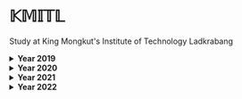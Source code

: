 # 𝕂𝕄𝕀𝕋𝕃

Study at King Mongkut's Institute of Technology Ladkrabang

<details>
<summary><b>Year 2019</b></summary>

```
  Term 1
```  

> 01006028 PRE-ENGINEER ACTIVITIES

> 01006030 CALCULUS 1

> 01076001 INTRODUCTION TO COMPUTER ENGINEERING

study about the basics of Arduino. 
[« ᴄᴏᴅᴇ »](https://github.com/TKishioru/KMITL/tree/main/Year2019_1/01076001%20INTRODUCTION%20TO%20COMPUTER%20ENGINEERING "Arduino")
<!-- [ʙᴏᴏᴋ](#) -->
  
> 01076002 PROGRAMMING FUNDAMENTAL
  
study about the basics of C language & making game.

```  
  Term 2
```  

> 01006031 CALCULUS 2

> 01076003 CIRCUITS AND ELECTRONICS

> 01076004 OBJECT ORIENTED PROGRAMMING (OOP)

study about the basics of Java language.

> 01076012 DISCRETE STRUCTURE

</details>


<details>
<summary><b>Year 2020</b></summary>

```  
  Term 1
```  

> 01006032 ELEMENTARY DIFFERENTIAL EQUATIONS AND LINEAR ALGEBRA

> 01076005 DATA STRUCTURES AND ALGORITHM**

study about the basics of Python language. 《 ᴅʀᴏᴘ 》

> 01076006 DIGITAL SYSTEM FUNDAMENTALS

> 01076007 DATA COMMUNICATIONS

```  
  Term 2
```  

> 01076005 DATA STRUCTURES AND ALGORITHM

《 sᴛᴜᴅʏ ᴀɢᴀɪɴ 》

> 01076009 COMPUTER ORGANIZATION AND ASSEMBLY LANGUAGE

study about the basics of Assembly language.

> 01076010 COMPUTER NETWORKS

> 01076253 PROBABILITY AND STATISTICS

</details>

<details>
<summary><b>Year 2021</b></summary>

```  
  Term 1
```  

> 01076008 SOFTWARE DEVELOPMENT PROCESS

study about the basics of Web language. (HTML + CSS + Javascript + Other.)

> 01076011 OPERATING SYSTEMS (OS)

> 01076263 DATABASE SYSTEMS

> 01076027 INTERNETWORKING STANDARDS AND TECHNOLOGIES (IST)
  
> 01076582 ARTIFICIAL INTELLIGENCE (AI)
  
```  
  Term 2
```  

> 01076013 THEORY OF COMPUTATION

> 01076014 COMPUTER ENGINEERING PROJECT PREPARATION

</details>

<details>
<summary><b>Year 2022</b></summary>

```  
  Term 1
```  
> Co-operative Education
  
```  
  Term 2
```  

> 01076015 COMPUTER ENGINEERING PROFESSIONAL DEVELOPMENT

</details>
